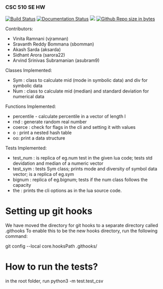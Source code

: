 ### CSC 510 SE HW 

[![Build Status](https://app.travis-ci.com/arvindsrinivas1/SE-HW.svg?branch=main)](https://app.travis-ci.com/github/arvindsrinivas1/SE-HW)
[![Documentation Status](https://readthedocs.org/projects/ansicolortags/badge/?version=latest)](https://github.com/sidhantarora/SE-HW/blob/main/README.md)
<a href =https://github.com/sidhantarora/SE-HW/blob/main/LICENSE.md><img src=https://img.shields.io/github/license/sidhantarora/SE-HW></a>
[![Github Repo size in bytes](https://img.shields.io/github/languages/code-size/sidhantarora/SE-HW)](https://github.com/sidhantarora/SE-HW)


Contributors:
- Vinita Ramnani (vjramnan)
- Sravanth Reddy Bommana (sbomman)
- Akash Sarda (aksarda)
- Sidhant Arora (sarora22)
- Arvind Srinivas Subramanian (asubram9)

Classes Implemented:
- Sym : class to calculate mid (mode in symbolic data) and div for symbolic data
- Num : class to calculate mid (median) and standard deviation for numerical data

Functions Implemented:
-  percentile - calculate percentile in a vector of length l
- rnd : generate random real number
- coerce : check for flags in the cli and setting it with values
- o : print a nested hash table
- oo: print a data structure


Tests Implemented:
- test_num : is replica of eg.num test in the given lua code; tests std devidation and median of a numeric vector
- test_sym : tests Sym class; prints mode and diversity of symbol data vector; is a replica of eg.sym
- bignum : replica of eg.bignum; tests if the num class follows the capacity 
-  the : prints the cli options as in the lua source code.

# Setting up git hooks
We have moved the directory for git hooks to a separate directory called .githooks
To enable this to be the new hooks directory, run the following command:

git config --local core.hooksPath .githooks/


# How to run the tests?
in the root folder, run python3 -m test.test_csv

